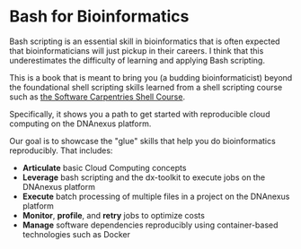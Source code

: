 # Bash for Bioinformatics

Bash scripting is an essential skill in bioinformatics that is often expected that bioinformaticians will just pickup in their careers. I think that this underestimates the difficulty of learning and applying Bash scripting. 

This is a book that is meant to bring you (a budding bioinformaticist) beyond the foundational shell scripting skills learned from a shell scripting course such as [the Software Carpentries Shell Course](https://swcarpentry.github.io/shell-novice/). 

Specifically, it shows you a path to get started with reproducible cloud computing on the DNAnexus platform. 

Our goal is to showcase the "glue" skills that help you do bioinformatics reproducibly. That includes:

- **Articulate** basic Cloud Computing concepts
- **Leverage** bash scripting and the dx-toolkit to execute jobs on the DNAnexus platform
- **Execute** batch processing of multiple files in a project on the DNAnexus platform
- **Monitor**, **profile**, and **retry** jobs to optimize costs
- **Manage** software dependencies reproducibly using container-based technologies such as Docker